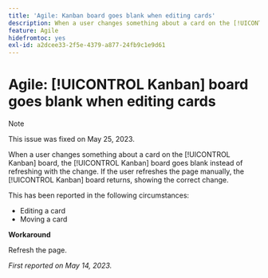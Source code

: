 ```yaml
---
title: 'Agile: Kanban board goes blank when editing cards'
description: When a user changes something about a card on the [!UICONTROL Kanban] board, the [!UICONTROL Kanban] board goes blank instead of refreshing with the change. If the user refreshes the page manually, the [!UICONTROL Kanban] board returns, showing the correct change.
feature: Agile
hidefromtoc: yes
exl-id: a2dcee33-2f5e-4379-a877-24fb9c1e9d61
---
```

# Agile: [!UICONTROL Kanban] board goes blank when editing cards

>[!NOTE]
>
>This issue was fixed on May 25, 2023.

When a user changes something about a card on the [!UICONTROL Kanban] board, the [!UICONTROL Kanban] board goes blank instead of refreshing with the change. If the user refreshes the page manually, the [!UICONTROL Kanban] board returns, showing the correct change.

This has been reported in the following circumstances:

* Editing a card
* Moving a card

**Workaround**

Refresh the page.

_First reported on May 14, 2023._
